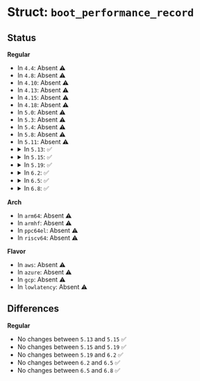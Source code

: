 # Struct: <code>boot_performance_record</code>

## Status
<b>Regular</b>
<ul>
<li>
In <code>4.4</code>: Absent ⚠️
</li>
<li>
In <code>4.8</code>: Absent ⚠️
</li>
<li>
In <code>4.10</code>: Absent ⚠️
</li>
<li>
In <code>4.13</code>: Absent ⚠️
</li>
<li>
In <code>4.15</code>: Absent ⚠️
</li>
<li>
In <code>4.18</code>: Absent ⚠️
</li>
<li>
In <code>5.0</code>: Absent ⚠️
</li>
<li>
In <code>5.3</code>: Absent ⚠️
</li>
<li>
In <code>5.4</code>: Absent ⚠️
</li>
<li>
In <code>5.8</code>: Absent ⚠️
</li>
<li>
In <code>5.11</code>: Absent ⚠️
</li>
<li>
<details>
<summary>In <code>5.13</code>: ✅</summary>

```c
struct boot_performance_record {
    struct fpdt_record_header header;
    u32 reserved;
    u64 firmware_start;
    u64 bootloader_load;
    u64 bootloader_launch;
    u64 exitbootservice_start;
    u64 exitbootservice_end;
};
```
</details>
</li>
<li>
<details>
<summary>In <code>5.15</code>: ✅</summary>

```c
struct boot_performance_record {
    struct fpdt_record_header header;
    u32 reserved;
    u64 firmware_start;
    u64 bootloader_load;
    u64 bootloader_launch;
    u64 exitbootservice_start;
    u64 exitbootservice_end;
};
```
</details>
</li>
<li>
<details>
<summary>In <code>5.19</code>: ✅</summary>

```c
struct boot_performance_record {
    struct fpdt_record_header header;
    u32 reserved;
    u64 firmware_start;
    u64 bootloader_load;
    u64 bootloader_launch;
    u64 exitbootservice_start;
    u64 exitbootservice_end;
};
```
</details>
</li>
<li>
<details>
<summary>In <code>6.2</code>: ✅</summary>

```c
struct boot_performance_record {
    struct fpdt_record_header header;
    u32 reserved;
    u64 firmware_start;
    u64 bootloader_load;
    u64 bootloader_launch;
    u64 exitbootservice_start;
    u64 exitbootservice_end;
};
```
</details>
</li>
<li>
<details>
<summary>In <code>6.5</code>: ✅</summary>

```c
struct boot_performance_record {
    struct fpdt_record_header header;
    u32 reserved;
    u64 firmware_start;
    u64 bootloader_load;
    u64 bootloader_launch;
    u64 exitbootservice_start;
    u64 exitbootservice_end;
};
```
</details>
</li>
<li>
<details>
<summary>In <code>6.8</code>: ✅</summary>

```c
struct boot_performance_record {
    struct fpdt_record_header header;
    u32 reserved;
    u64 firmware_start;
    u64 bootloader_load;
    u64 bootloader_launch;
    u64 exitbootservice_start;
    u64 exitbootservice_end;
};
```
</details>
</li>
</ul>
<b>Arch</b>
<ul>
<li>
In <code>arm64</code>: Absent ⚠️
</li>
<li>
In <code>armhf</code>: Absent ⚠️
</li>
<li>
In <code>ppc64el</code>: Absent ⚠️
</li>
<li>
In <code>riscv64</code>: Absent ⚠️
</li>
</ul>
<b>Flavor</b>
<ul>
<li>
In <code>aws</code>: Absent ⚠️
</li>
<li>
In <code>azure</code>: Absent ⚠️
</li>
<li>
In <code>gcp</code>: Absent ⚠️
</li>
<li>
In <code>lowlatency</code>: Absent ⚠️
</li>
</ul>

## Differences
<b>Regular</b>
<ul>
<li>
No changes between <code>5.13</code> and <code>5.15</code> ✅
</li>
<li>
No changes between <code>5.15</code> and <code>5.19</code> ✅
</li>
<li>
No changes between <code>5.19</code> and <code>6.2</code> ✅
</li>
<li>
No changes between <code>6.2</code> and <code>6.5</code> ✅
</li>
<li>
No changes between <code>6.5</code> and <code>6.8</code> ✅
</li>
</ul>
